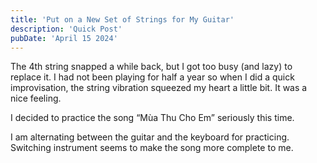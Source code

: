 ```yaml
---
title: 'Put on a New Set of Strings for My Guitar'
description: 'Quick Post'
pubDate: 'April 15 2024'
---
```


The 4th string snapped a while back, but I got too busy (and lazy) to replace it. I had not been playing for half a year so when I did a quick improvisation, the string vibration squeezed my heart a little bit. It was a nice feeling.

I decided to practice the song “Mùa Thu Cho Em” seriously this time.

I am alternating between the guitar and the keyboard for practicing. Switching instrument seems to make the song more complete to me.
